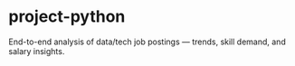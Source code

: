 # project-python
End-to-end analysis of data/tech job postings — trends, skill demand, and salary insights.
